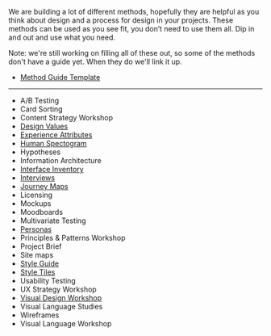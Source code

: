 We are building a lot of different methods, hopefully they are helpful as you think about design and a process for design in your projects. These methods can be used as you see fit, you don’t need to use them all. Dip in and out and use what you need.

Note: we're still working on filling all of these out, so some of the methods don't have a guide yet. When they do we'll link it up.


* [Method Guide Template](https://github.com/bocoup/opendesignkit/wiki/Method-Guide-Template)

---
* A/B Testing
* Card Sorting
* Content Strategy Workshop
* [Design Values](https://github.com/bocoup/opendesignkit/wiki/design-values)
* [Experience Attributes](https://github.com/bocoup/opendesignkit/wiki/experience-attributes)
* [Human Spectogram](https://github.com/bocoup/opendesignkit/wiki/human-spectrogram)
* Hypotheses
* Information Architecture
* [Interface Inventory](https://github.com/bocoup/opendesignkit/wiki/Interface-Inventory)
* [Interviews](https://github.com/bocoup/opendesignkit/wiki/Interviews)
* [Journey Maps](https://github.com/bocoup/opendesignkit/wiki/Journey-Maps)
* Licensing
* Mockups
* Moodboards
* Multivariate Testing
* [Personas](https://github.com/bocoup/opendesignkit/wiki/Personas)
* Principles & Patterns Workshop
* Project Brief
* Site maps
* [Style Guide](https://github.com/bocoup/opendesignkit/wiki/Style-Guides)
* [Style Tiles](https://github.com/bocoup/opendesignkit/wiki/Style-Tiles)
* Usability Testing
* UX Strategy Workshop
* [Visual Design Workshop](https://github.com/bocoup/opendesignkit/wiki/Visual-Design-Workshop)
* Visual Language Studies
* Wireframes
* Visual Language Workshop
